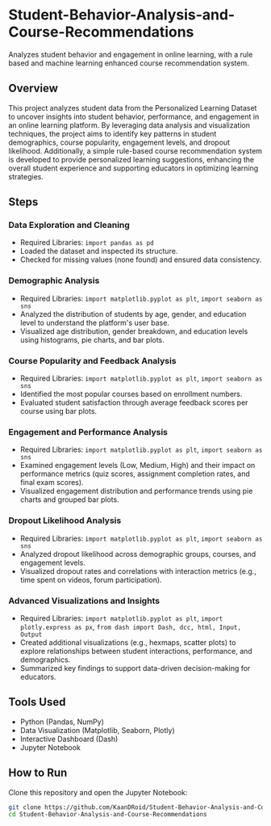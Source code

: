 # Student-Behavior-Analysis-and-Course-Recommendations
Analyzes student behavior and engagement in online learning, with a rule based and machine learning enhanced course recommendation system.

## Overview
This project analyzes student data from the Personalized Learning Dataset to uncover insights into student behavior, performance, and engagement in an online learning platform. By leveraging data analysis and visualization techniques, the project aims to identify key patterns in student demographics, course popularity, engagement levels, and dropout likelihood. Additionally, a simple rule-based course recommendation system is developed to provide personalized learning suggestions, enhancing the overall student experience and supporting educators in optimizing learning strategies.

## Steps
### Data Exploration and Cleaning
- Required Libraries: `import pandas as pd`
- Loaded the dataset and inspected its structure.
- Checked for missing values (none found) and ensured data consistency.

### Demographic Analysis
- Required Libraries: `import matplotlib.pyplot as plt`, `import seaborn as sns`
- Analyzed the distribution of students by age, gender, and education level to understand the platform's user base.
- Visualized age distribution, gender breakdown, and education levels using histograms, pie charts, and bar plots.

### Course Popularity and Feedback Analysis
- Required Libraries: `import matplotlib.pyplot as plt`, `import seaborn as sns`
- Identified the most popular courses based on enrollment numbers.
- Evaluated student satisfaction through average feedback scores per course using bar plots.

### Engagement and Performance Analysis
- Required Libraries: `import matplotlib.pyplot as plt`, `import seaborn as sns`
- Examined engagement levels (Low, Medium, High) and their impact on performance metrics (quiz scores, assignment completion rates, and final exam scores).
- Visualized engagement distribution and performance trends using pie charts and grouped bar plots.

### Dropout Likelihood Analysis
- Required Libraries: `import matplotlib.pyplot as plt`, `import seaborn as sns`
- Analyzed dropout likelihood across demographic groups, courses, and engagement levels.
- Visualized dropout rates and correlations with interaction metrics (e.g., time spent on videos, forum participation).

### Advanced Visualizations and Insights
- Required Libraries: `import matplotlib.pyplot as plt`, `import plotly.express as px`, `from dash import Dash, dcc, html, Input, Output`
- Created additional visualizations (e.g., hexmaps, scatter plots) to explore relationships between student interactions, performance, and demographics.
- Summarized key findings to support data-driven decision-making for educators.

## Tools Used
- Python (Pandas, NumPy)
- Data Visualization (Matplotlib, Seaborn, Plotly)
- Interactive Dashboard (Dash)
- Jupyter Notebook

## How to Run
Clone this repository and open the Jupyter Notebook:
```bash
git clone https://github.com/KaanDRoid/Student-Behavior-Analysis-and-Course-Recommendations.git
cd Student-Behavior-Analysis-and-Course-Recommendations
